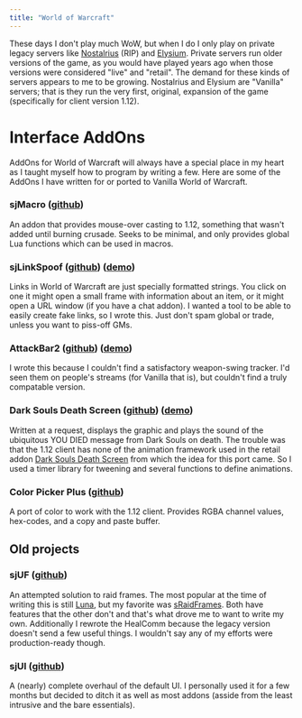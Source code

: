 ```yaml
---
title: "World of Warcraft"
---
```


These days I don't play much WoW,
but when I do I only play on private legacy servers like
[Nostalrius][nostalrius] (RIP) and [Elysium][elysium]. Private servers run older
versions of the game, as you would have played years ago when those versions
were considered "live" and "retail". The demand for these kinds of servers
appears to me to be growing. Nostalrius and Elysium are "Vanilla" servers; that
is they run the very first, original, expansion of the game (specifically for
client version 1.12).

# Interface AddOns

AddOns for World of Warcraft will always have a special place in my heart as I
taught myself how to program by writing a few. Here are some of the AddOns I have written for or ported
to Vanilla World of Warcraft.

[nostalrius]: https://en.nostalrius.org/
[elysium]: https://elysium-project.org/

### sjMacro ([github][sjmacro-git])

An addon that provides mouse-over casting to 1.12, something that wasn't added
until burning crusade. Seeks to be minimal, and only provides global Lua
functions which can be used in macros.

[sjmacro-git]: https://github.com/{{site.github_username}}/sjMacro

### sjLinkSpoof ([github][sjls-git]) ([demo][sjls-demo])

Links in World of Warcraft are just specially formatted strings. You click on one it
might open a small frame with information about an item, or it might open a URL window
(if you have a chat addon). I wanted a tool to be able to easily create fake links,
so I wrote this. Just don't spam global or trade, unless you want to piss-off GMs.

[sjls-git]: https://github.com/{{site.github_username}}/sjLinkSpoof
[sjls-demo]: https://raw.githubusercontent.com/{{site.github_username}}/sjLinkSpoof/master/sjls-demo.gif

### AttackBar2 ([github][ab2-git]) ([demo][ab2-demo])

I wrote this because I couldn't find a satisfactory weapon-swing tracker. I'd seen
them on people's streams (for Vanilla that is), but couldn't find a truly compatable
version.

[ab2-git]: https://github.com/{{site.github_username}}/AttackBar2
[ab2-demo]: #

### Dark Souls Death Screen ([github][dsds]) ([demo][dsds-demo])

Written at a request, displays the graphic and plays the sound of the ubiquitous
YOU DIED message from Dark Souls on death. The trouble was that the 1.12 client
has none of the animation framework used in the retail addon
[Dark Souls Death Screen](www.wowace.com/addons/dark-souls-death-screen) from
which the idea for this port came. So I used a timer library for tweening and
several functions to define animations.

[dsds]: https://github.com/{{site.github_username}}/DSDS
[dsds-demo]: https://raw.githubusercontent.com/{{site.github_username}}/DSDS/master/dsds.webm

### Color Picker Plus ([github][cpp-git])

A port of color to work with the 1.12 client. Provides RGBA channel values,
hex-codes, and a copy and paste buffer.

[cpp-git]: https://github.com/{{site.github_username}}/ColorPickerPlus_4Vanilla

## Old projects

### sjUF ([github][sjuf-git])

An attempted solution to raid frames. The most popular at the time of writing this is still [Luna](https://github.com/Aviana/LunaUnitFrames), but my favorite was [sRaidFrames](http://addons.us.to/addon/sraidframes-improved). Both have features that the other don't and that's what drove me to want to write my own. Additionally I rewrote the HealComm because the legacy version doesn't send a few useful things. I wouldn't say any of my efforts were production-ready though.

[sjuf-git]: https://github.com/nilsso/sjUF

### sjUI ([github][sjui-git])

A (nearly) complete overhaul of the default UI. I personally used it for a few months but decided to ditch it as well as most addons (asside from the least intrusive and the bare essentials).

[sjui-git]: https://github.com/nilsso/sjUI
